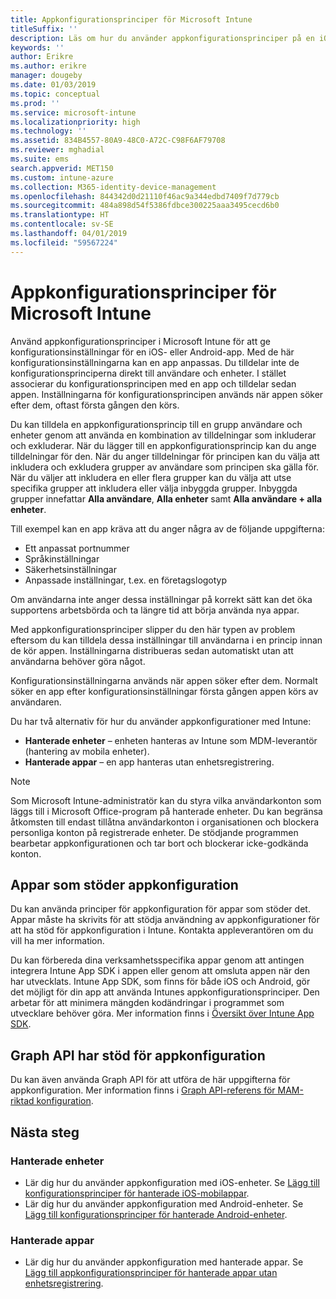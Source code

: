 ```yaml
---
title: Appkonfigurationsprinciper för Microsoft Intune
titleSuffix: ''
description: Läs om hur du använder appkonfigurationsprinciper på en iOS- eller Android-enhet i Microsoft Intune.
keywords: ''
author: Erikre
ms.author: erikre
manager: dougeby
ms.date: 01/03/2019
ms.topic: conceptual
ms.prod: ''
ms.service: microsoft-intune
ms.localizationpriority: high
ms.technology: ''
ms.assetid: 834B4557-80A9-48C0-A72C-C98F6AF79708
ms.reviewer: mghadial
ms.suite: ems
search.appverid: MET150
ms.custom: intune-azure
ms.collection: M365-identity-device-management
ms.openlocfilehash: 844342d0d21110f46ac9a344edbd7409f7d779cb
ms.sourcegitcommit: 484a898d54f5386fdbce300225aaa3495cecd6b0
ms.translationtype: HT
ms.contentlocale: sv-SE
ms.lasthandoff: 04/01/2019
ms.locfileid: "59567224"
---
```

# <a name="app-configuration-policies-for-microsoft-intune"></a>Appkonfigurationsprinciper för Microsoft Intune

Använd appkonfigurationsprinciper i Microsoft Intune för att ge konfigurationsinställningar för en iOS- eller Android-app. Med de här konfigurationsinställningarna kan en app anpassas. Du tilldelar inte de konfigurationsprinciperna direkt till användare och enheter. I stället associerar du konfigurationsprincipen med en app och tilldelar sedan appen. Inställningarna för konfigurationsprincipen används när appen söker efter dem, oftast första gången den körs.

Du kan tilldela en appkonfigurationsprincip till en grupp användare och enheter genom att använda en kombination av tilldelningar som inkluderar och exkluderar. När du lägger till en appkonfigurationsprincip kan du ange tilldelningar för den. När du anger tilldelningar för principen kan du välja att inkludera och exkludera grupper av användare som principen ska gälla för. När du väljer att inkludera en eller flera grupper kan du välja att utse specifika grupper att inkludera eller välja inbyggda grupper. Inbyggda grupper innefattar **Alla användare**, **Alla enheter** samt **Alla användare + alla enheter**.

Till exempel kan en app kräva att du anger några av de följande uppgifterna:

- Ett anpassat portnummer
- Språkinställningar
- Säkerhetsinställningar
- Anpassade inställningar, t.ex. en företagslogotyp

Om användarna inte anger dessa inställningar på korrekt sätt kan det öka supportens arbetsbörda och ta längre tid att börja använda nya appar.

Med appkonfigurationsprinciper slipper du den här typen av problem eftersom du kan tilldela dessa inställningar till användarna i en princip innan de kör appen. Inställningarna distribueras sedan automatiskt utan att användarna behöver göra något.

Konfigurationsinställningarna används när appen söker efter dem. Normalt söker en app efter konfigurationsinställningar första gången appen körs av användaren.

Du har två alternativ för hur du använder appkonfigurationer med Intune:
 - **Hanterade enheter** – enheten hanteras av Intune som MDM-leverantör (hantering av mobila enheter).
 - **Hanterade appar** – en app hanteras utan enhetsregistrering.

> [!NOTE]
> Som Microsoft Intune-administratör kan du styra vilka användarkonton som läggs till i Microsoft Office-program på hanterade enheter. Du kan begränsa åtkomsten till endast tillåtna användarkonton i organisationen och blockera personliga konton på registrerade enheter. De stödjande programmen bearbetar appkonfigurationen och tar bort och blockerar icke-godkända konton.

## <a name="apps-that-support-app-configuration"></a>Appar som stöder appkonfiguration

Du kan använda principer för appkonfiguration för appar som stöder det. Appar måste ha skrivits för att stödja användning av appkonfigurationer för att ha stöd för appkonfiguration i Intune. Kontakta appleverantören om du vill ha mer information.

Du kan förbereda dina verksamhetsspecifika appar genom att antingen integrera Intune App SDK i appen eller genom att omsluta appen när den har utvecklats. Intune App SDK, som finns för både iOS och Android, gör det möjligt för din app att använda Intunes appkonfigurationsprinciper. Den arbetar för att minimera mängden kodändringar i programmet som utvecklare behöver göra. Mer information finns i [Översikt över Intune App SDK](app-sdk.md).

## <a name="graph-api-support-for-app-configuration"></a>Graph API har stöd för appkonfiguration

Du kan även använda Graph API för att utföra de här uppgifterna för appkonfiguration. Mer information finns i [Graph API-referens för MAM-riktad konfiguration](https://graph.microsoft.io/docs/api-reference/beta/api/intune_mam_targetedmanagedappconfiguration_create).

## <a name="next-steps"></a>Nästa steg

### <a name="managed-devices"></a>Hanterade enheter

 - Lär dig hur du använder appkonfiguration med iOS-enheter.  Se [Lägg till konfigurationsprinciper för hanterade iOS-mobilappar](app-configuration-policies-use-ios.md).
 - Lär dig hur du använder appkonfiguration med Android-enheter.  Se [Lägg till konfigurationsprinciper för hanterade Android-enheter](app-configuration-policies-use-android.md).

### <a name="managed-apps"></a>Hanterade appar

 - Lär dig hur du använder appkonfiguration med hanterade appar. Se [Lägg till appkonfigurationsprinciper för hanterade appar utan enhetsregistrering](app-configuration-policies-managed-app.md).
